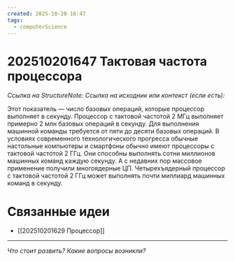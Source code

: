 ```yaml
---
created: 2025-10-20 16:47
tags:
  - computerScience
---
```

# 202510201647 Тактовая частота процессора

*Ссылка на StructureNote:*
*Ссылка на исходник или контекст (если есть):* 

Этот показатель — число базовых операций, которые процессор выполняет в секунду. Процессор с тактовой частотой 2 МГц выполняет примерно 2 млн базовых операций в секунду. Для выполнения машинной команды требуется от пяти до десяти базовых операций. В условиях современного технологического прогресса обычные настольные компьютеры и смартфоны обычно имеют процессоры с тактовой частотой 2 ГГц. Они способны выполнять сотни миллионов машинных команд каждую секунду. А с недавних пор массовое применение получили многоядерные ЦП. Четырехъядерный процессор с тактовой частотой 2 ГГц может выполнять почти миллиард машинных команд в секунду. 

# Связанные идеи
- [[202510201629 Процессор]]
---

*Что стоит развить? Какие вопросы возникли?*
